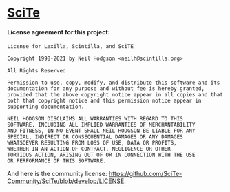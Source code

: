# [SciTe](https://www.scintilla.org/SciTE.html)

#### License agreement for this project:

```
License for Lexilla, Scintilla, and SciTE

Copyright 1998-2021 by Neil Hodgson <neilh@scintilla.org>

All Rights Reserved 

Permission to use, copy, modify, and distribute this software and its 
documentation for any purpose and without fee is hereby granted, 
provided that the above copyright notice appear in all copies and that 
both that copyright notice and this permission notice appear in 
supporting documentation. 

NEIL HODGSON DISCLAIMS ALL WARRANTIES WITH REGARD TO THIS 
SOFTWARE, INCLUDING ALL IMPLIED WARRANTIES OF MERCHANTABILITY 
AND FITNESS, IN NO EVENT SHALL NEIL HODGSON BE LIABLE FOR ANY 
SPECIAL, INDIRECT OR CONSEQUENTIAL DAMAGES OR ANY DAMAGES 
WHATSOEVER RESULTING FROM LOSS OF USE, DATA OR PROFITS, 
WHETHER IN AN ACTION OF CONTRACT, NEGLIGENCE OR OTHER 
TORTIOUS ACTION, ARISING OUT OF OR IN CONNECTION WITH THE USE 
OR PERFORMANCE OF THIS SOFTWARE. 
```

And here is the community license: <https://github.com/SciTe-Community/SciTe/blob/develop/LICENSE>.
